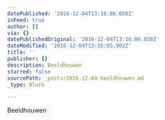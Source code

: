 ```yaml
---
datePublished: '2016-12-04T13:16:06.050Z'
inFeed: true
author: []
via: {}
datePublishedOriginal: '2016-12-04T13:16:06.050Z'
dateModified: '2016-12-04T13:16:05.902Z'
title: ''
publisher: {}
description: Beeldhouwen
starred: false
sourcePath: _posts/2016-12-04-beeldhouwen.md
_type: Blurb

---
```

Beeldhouwen